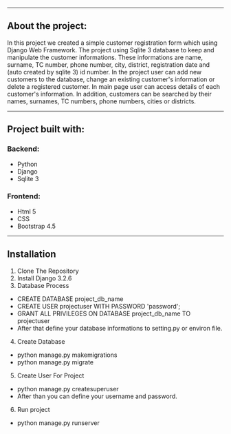 ***
## About the project:
In this project we created a simple customer registration form which using Django Web Framework. The project using Sqlite 3 database to keep and manipulate the customer informations. These informations are name, surname, TC number, phone number, city, district, registration date and (auto created by sqlite 3) id number. In the project user can add new customers to the database, change an existing customer's information or delete a registered customer. In main page user can access details of each customer's information. In addition, customers can be searched by their names, surnames, TC numbers, phone numbers, cities or districts.
***
## Project built with:
### Backend:
* Python
* Django
* Sqlite 3
### Frontend:
* Html 5
* CSS
* Bootstrap 4.5
***
## Installation
1. Clone The Repository
2. Install Django 3.2.6
3. Database Process

* CREATE DATABASE project_db_name
* CREATE USER projectuser WITH PASSWORD 'password';
* GRANT ALL PRIVILEGES ON DATABASE project_db_name TO projectuser
* After that define your database informations to setting.py or environ file.

4. Create Database

* python manage.py makemigrations
* python manage.py migrate

5. Create User For Project
* python manage.py createsuperuser
* After than you can define your username and password.

6. Run project
* python manage.py runserver